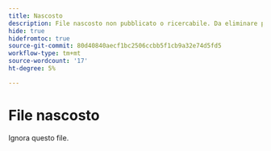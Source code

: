 ```yaml
---
title: Nascosto
description: File nascosto non pubblicato o ricercabile. Da eliminare più tardi.
hide: true
hidefromtoc: true
source-git-commit: 80d40840aecf1bc2506ccbb5f1cb9a32e74d5fd5
workflow-type: tm+mt
source-wordcount: '17'
ht-degree: 5%

---
```


# File nascosto

Ignora questo file.
